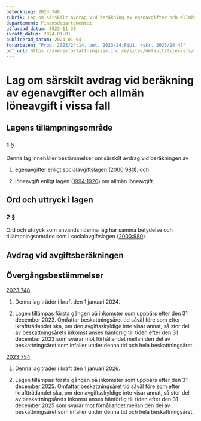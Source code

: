 ```yaml
---
beteckning: 2023:748
rubrik: Lag om särskilt avdrag vid beräkning av egenavgifter och allmän löneavgift i vissa fall
departement: Finansdepartementet
utfardad_datum: 2023-11-30
ikraft_datum: 2024-01-01
publicerad_datum: 2024-01-04
forarbeten: "Prop. 2023/24:14, bet. 2023/24:FiU1, rskr. 2023/24:47"
pdf_url: https://svenskforfattningssamling.se/sites/default/files/sfs/2023-11/SFS2023-748.pdf
---
```


# Lag om särskilt avdrag vid beräkning av egenavgifter och allmän löneavgift i vissa fall

## Lagens tillämpningsområde

### 1 §

Denna lag innehåller bestämmelser om särskilt avdrag vid beräkningen av

1. egenavgifter enligt socialavgiftslagen ([2000:980](https://selex.se/eli/sfs/2000/980)), och

2. löneavgift enligt lagen ([1994:1920](https://selex.se/eli/sfs/1994/1920)) om allmän löneavgift.

## Ord och uttryck i lagen

### 2 §

Ord och uttryck som används i denna lag har samma betydelse och tillämpningsområde som i socialavgiftslagen ([2000:980](https://selex.se/eli/sfs/2000/980)).

## Avdrag vid avgiftsberäkningen

## Övergångsbestämmelser

[2023:748](https://selex.se/eli/sfs/2023/748)

1. Denna lag träder i kraft den 1 januari 2024.

2. Lagen tillämpas första gången på inkomster som uppbärs efter den 31 december 2023. Omfattar beskattningsåret tid såväl före som efter ikraftträdandet ska, om den avgiftsskyldige inte visar annat, så stor del av beskattningsårets inkomst anses hänförlig till tiden efter den 31 december 2023 som svarar mot förhållandet mellan den del av beskattningsåret som infaller under denna tid och hela beskattningsåret.

[2023:754](https://selex.se/eli/sfs/2023/754)

1. Denna lag träder i kraft den 1 januari 2026.

2. Lagen tillämpas första gången på inkomster som uppbärs efter den 31 december 2025. Omfattar beskattningsåret tid såväl före som efter ikraftträdandet ska, om den avgiftsskyldige inte visar annat, så stor del av beskattningsårets inkomst anses hänförlig till tiden efter den 31 december 2025 som svarar mot förhållandet mellan den del av beskattningsåret som infaller under denna tid och hela beskattningsåret.